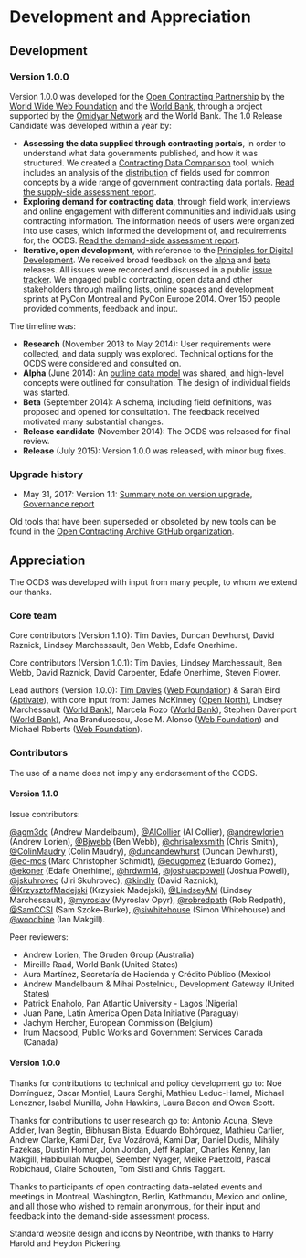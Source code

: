 # Development and Appreciation

## Development

### Version 1.0.0

Version 1.0.0 was developed for the [Open Contracting Partnership](https://www.open-contracting.org/) by the [World Wide Web Foundation](https://webfoundation.org/) and the [World Bank](https://www.worldbank.org/en/home), through a project supported by the [Omidyar Network](https://omidyar.com) and the World Bank. The 1.0 Release Candidate was developed within a year by:

* **Assessing the data supplied through contracting portals**, in order to understand what data governments published, and how it was structured. We created a [Contracting Data Comparison](https://open-contracting.github.io/opendatacomparison/) tool, which includes an analysis of the [distribution](https://open-contracting.github.io/opendatacomparison/datamap/) of fields used for common concepts by a wide range of government contracting data portals. [Read the supply-side assessment report](https://www.open-contracting.org/resources/supply-side-assessment-report/).
* **Exploring demand for contracting data**, through field work, interviews and online engagement with different communities and individuals using contracting information. The information needs of users were organized into use cases, which informed the development of, and requirements for, the OCDS. [Read the demand-side assessment report](https://www.open-contracting.org/resources/demand-side-assessment-report/).
* **Iterative, open development**, with reference to the [Principles for Digital Development](https://digitalprinciples.org/). We received broad feedback on the [alpha](https://standard.open-contracting.org/legacy/r/0__2__0/) and [beta](https://standard.open-contracting.org/legacy/r/0__3__2/) releases. All issues were recorded and discussed in a public [issue tracker](https://github.com/open-contracting/standard/issues). We engaged public contracting, open data and other stakeholders through mailing lists, online spaces and development sprints at PyCon Montreal and PyCon Europe 2014. Over 150 people provided comments, feedback and input.

The timeline was:

* **Research** (November 2013 to May 2014): User requirements were collected, and data supply was explored. Technical options for the OCDS were considered and consulted on.
* **Alpha** (June 2014): An [outline data model](https://standard.open-contracting.org/legacy/r/0__2__0/) was shared, and high-level concepts were outlined for consultation. The design of individual fields was started.
* **Beta** (September 2014): A schema, including field definitions, was proposed and opened for consultation. The feedback received motivated many substantial changes.
* **Release candidate** (November 2014): The OCDS was released for final review.
* **Release** (July 2015): Version 1.0.0 was released, with minor bug fixes.

### Upgrade history

* May 31, 2017: Version 1.1: [Summary note on version upgrade](https://www.open-contracting.org/resources/ocds-1-1-summary-note-version-upgrade/), [Governance report](https://docs.google.com/document/d/1mpLX7R9S_DyPTPZFtoAh0Gt0IHZLDt4WZbM-nzy8xUY/edit)

Old tools that have been superseded or obsoleted by new tools can be found in the [Open Contracting Archive GitHub organization](https://github.com/open-contracting-archive).

## Appreciation

The OCDS was developed with input from many people, to whom we extend our thanks.

### Core team

Core contributors (Version 1.1.0): Tim Davies, Duncan Dewhurst, David Raznick, Lindsey Marchessault, Ben Webb, Edafe Onerhime.

Core contributors (Version 1.0.1): Tim Davies, Lindsey Marchessault, Ben Webb, David Raznick, David Carpenter, Edafe Onerhime, Steven Flower.

Lead authors (Version 1.0.0): [Tim Davies](https://www.timdavies.org.uk) ([Web Foundation](https://webfoundation.org)) & Sarah Bird ([Aptivate](http://aptivate.org)), with core input from: James McKinney ([Open North](https://opennorth.ca/)), Lindsey Marchessault ([World Bank](https://www.worldbank.org/en/home)), Marcela Rozo ([World Bank](https://www.worldbank.org/en/home)), Stephen Davenport ([World Bank](https://www.worldbank.org/en/home)), Ana Brandusescu, Jose M. Alonso ([Web Foundation](https://webfoundation.org)) and Michael Roberts ([Web Foundation](https://webfoundation.org)).

### Contributors

The use of a name does not imply any endorsement of the OCDS.

#### Version 1.1.0

Issue contributors:

[@agm3dc](https://github.com/agm3dc) (Andrew
Mandelbaum), [@AlCollier](https://github.com/AlCollier) (Al Collier), [@andrewlorien](https://github.com/andrewlorien) (Andrew Lorien), [@Bjwebb](https://github.com/Bjwebb) (Ben Webb), [@chrisalexsmith](https://github.com/chrisalexsmith) (Chris Smith), [@ColinMaudry](https://github.com/ColinMaudry) (Colin Maudry), [@duncandewhurst](https://github.com/duncandewhurst) (Duncan Dewhurst), [@ec-mcs](https://github.com/ec-mcs) (Marc Christopher Schmidt), [@edugomez](https://github.com/edugomez) (Eduardo Gomez), [@ekoner](https://github.com/ekoner) (Edafe Onerhime), [@hrdwm14](https://github.com/hrdwm14), [@joshuacpowell](https://github.com/joshuacpowell) (Joshua Powell), [@jskuhrovec](https://github.com/jskuhrovec) (Jiri Skuhrovec), [@kindly](https://github.com/kindly) (David Raznick), [@KrzysztofMadejski](https://github.com/KrzysztofMadejski) (Krzysiek Madejski), [@LindseyAM](https://github.com/LindseyAM) (Lindsey Marchessault), [@myroslav](https://github.com/myroslav) (Myroslav Opyr), [@robredpath](https://github.com/robredpath) (Rob Redpath), [@SamCCSI](https://github.com/SamCCSI) (Sam
Szoke-Burke), [@siwhitehouse](https://github.com/siwhitehouse) (Simon Whitehouse) and [@woodbine](https://github.com/woodbine) (Ian Makgill).

Peer reviewers:

* Andrew Lorien, The Gruden Group (Australia)
* Mireille Raad, World Bank (United States)
* Aura Martínez, Secretaría de Hacienda y Crédito Público (Mexico)
* Andrew Mandelbaum & Mihai Postelnicu, Development Gateway (United States)
* Patrick Enaholo, Pan Atlantic University - Lagos (Nigeria)
* Juan Pane, Latin America Open Data Initiative (Paraguay)
* Jachym Hercher, European Commission (Belgium)
* Irum Maqsood, Public Works and Government Services Canada (Canada)

#### Version 1.0.0

Thanks for contributions to technical and policy development go to: Noé Domínguez, Oscar Montiel, Laura Serghi, Mathieu Leduc-Hamel, Michael Lenczner, Isabel Munilla, John Hawkins, Laura Bacon and Owen Scott.

Thanks for contributions to user research go to: Antonio Acuna, Steve Addler, Ivan Begtin, Bibhusan Bista, Eduardo Bohórquez, Mathieu Carlier, Andrew Clarke, Kami Dar, Eva Vozárová, Kami Dar, Daniel Dudis, Mihály Fazekas, Dustin Homer, John Jordan, Jeff Kaplan, Charles Kenny, Ian Makgill, Habibullah Muqbel, Seember Nyager, Meike Paetzold, Pascal Robichaud, Claire Schouten, Tom Sisti and Chris Taggart.

Thanks to participants of open contracting data-related events and meetings in Montreal, Washington, Berlin, Kathmandu, Mexico and online, and all those who wished to remain anonymous, for their input and feedback into the demand-side assessment process.

Standard website design and icons by Neontribe, with thanks to Harry Harold and Heydon Pickering.
